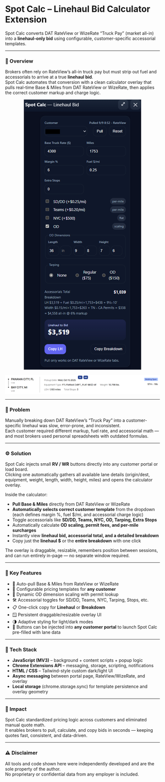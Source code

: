# Spot Calc – Linehaul Bid Calculator Extension

Spot Calc converts DAT RateView or WizeRate “Truck Pay” (market all-in) into a **linehaul-only bid** using configurable, customer-specific accessorial templates.

---

### 🚀 Overview

Brokers often rely on RateView’s all-in truck pay but must strip out fuel and accessorials to arrive at a true **linehaul bid**.  
Spot Calc automates that conversion with a clean calculator overlay that pulls real-time Base & Miles from DAT RateView or WizeRate, then applies the correct customer markup and charge logic.

<div align="center">

![Spot Calc UI](../../assets/spot-calc-ui.png)

![Spot Calc Buttons](../../assets/spot-calc-buttons.png)

</div>

---

### 🧩 Problem

Manually breaking down DAT RateView’s “Truck Pay” into a customer-specific linehaul was slow, error-prone, and inconsistent.  
Each customer required different markup, fuel rate, and accessorial math — and most brokers used personal spreadsheets with outdated formulas.

---

### ⚙️ Solution

Spot Calc injects small **RV / WR** buttons directly into any customer portal or load board.  
Clicking one automatically gathers all available lane details (origin/dest, equipment, weight, length, width, height, miles) and opens the calculator overlay.

Inside the calculator:

- **Pull Base & Miles** directly from DAT RateView or WizeRate  
- **Automatically selects correct customer template** from the dropdown (each defines margin %, fuel $/mi, and accessorial charge logic)  
- Toggle accessorials like **SD/DD, Teams, NYC, OD, Tarping, Extra Stops**  
- Automatically calculate **OD scaling, permit fees, and per-mile surcharges**  
- Instantly view **linehaul bid, accessorial total, and a detailed breakdown**  
- Copy just the **linehaul $** or the **entire breakdown** with one click  

The overlay is draggable, resizable, remembers position between sessions, and can run entirely in-page — no separate window required.

---

### 🧠 Key Features

- 🔄 Auto-pull Base & Miles from RateView or WizeRate  
- 🧾 Configurable pricing templates for **any customer**  
- 📏 Dynamic OD dimension scaling with permit lookup  
- 🛠  Accessorial toggles for SD/DD, Teams, NYC, Tarping, Stops, etc.  
- 📋 One-click copy for **Linehaul** or **Breakdown**  
- 🪟 Persistent draggable/resizable overlay UI  
- 🌗 Adaptive styling for light/dark modes  
- 🔌 Buttons can be injected into **any customer portal** to launch Spot Calc pre-filled with lane data  

---

### 🧠 Tech Stack

- **JavaScript (MV3)** – background + content scripts + popup logic  
- **Chrome Extensions API** – messaging, storage, scripting, notifications  
- **HTML / CSS** – Tailwind-style custom dark/light UI  
- **Async messaging** between portal page, RateView/WizeRate, and overlay  
- **Local storage** (chrome.storage.sync) for template persistence and overlay geometry  

---

### 🏁 Impact

Spot Calc standardized pricing logic across customers and eliminated manual quote math.  
It enables brokers to pull, calculate, and copy bids in seconds — keeping quotes fast, consistent, and data-driven.

---

### ⚠️ Disclaimer

All tools and code shown here were independently developed and are the sole property of the author.  
No proprietary or confidential data from any employer is included.